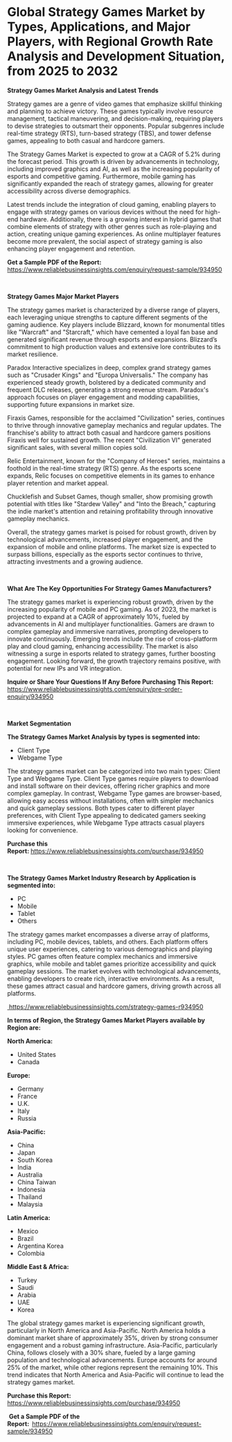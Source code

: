<p><h1>Global Strategy Games Market by Types, Applications, and Major Players, with Regional Growth Rate Analysis and Development Situation, from 2025 to 2032</h1></p><p><strong>Strategy Games Market Analysis and Latest Trends</strong></p>
<p><p>Strategy games are a genre of video games that emphasize skillful thinking and planning to achieve victory. These games typically involve resource management, tactical maneuvering, and decision-making, requiring players to devise strategies to outsmart their opponents. Popular subgenres include real-time strategy (RTS), turn-based strategy (TBS), and tower defense games, appealing to both casual and hardcore gamers.</p><p>The Strategy Games Market is expected to grow at a CAGR of 5.2% during the forecast period. This growth is driven by advancements in technology, including improved graphics and AI, as well as the increasing popularity of esports and competitive gaming. Furthermore, mobile gaming has significantly expanded the reach of strategy games, allowing for greater accessibility across diverse demographics. </p><p>Latest trends include the integration of cloud gaming, enabling players to engage with strategy games on various devices without the need for high-end hardware. Additionally, there is a growing interest in hybrid games that combine elements of strategy with other genres such as role-playing and action, creating unique gaming experiences. As online multiplayer features become more prevalent, the social aspect of strategy gaming is also enhancing player engagement and retention.</p></p>
<p><strong>Get a Sample PDF of the Report:&nbsp;</strong> <a href="https://www.reliablebusinessinsights.com/enquiry/request-sample/934950?utm_campaign=2949&utm_medium=2&utm_source=Github&utm_content=ia&utm_term=18042025&utm_id=strategy-games">https://www.reliablebusinessinsights.com/enquiry/request-sample/934950</a></p>
<p>&nbsp;</p>
<p><strong>Strategy Games Major Market Players</strong></p>
<p><p>The strategy games market is characterized by a diverse range of players, each leveraging unique strengths to capture different segments of the gaming audience. Key players include Blizzard, known for monumental titles like "Warcraft" and "Starcraft," which have cemented a loyal fan base and generated significant revenue through esports and expansions. Blizzard’s commitment to high production values and extensive lore contributes to its market resilience.</p><p>Paradox Interactive specializes in deep, complex grand strategy games such as "Crusader Kings" and "Europa Universalis." The company has experienced steady growth, bolstered by a dedicated community and frequent DLC releases, generating a strong revenue stream. Paradox's approach focuses on player engagement and modding capabilities, supporting future expansions in market size.</p><p>Firaxis Games, responsible for the acclaimed "Civilization" series, continues to thrive through innovative gameplay mechanics and regular updates. The franchise's ability to attract both casual and hardcore gamers positions Firaxis well for sustained growth. The recent "Civilization VI" generated significant sales, with several million copies sold.</p><p>Relic Entertainment, known for the "Company of Heroes" series, maintains a foothold in the real-time strategy (RTS) genre. As the esports scene expands, Relic focuses on competitive elements in its games to enhance player retention and market appeal.</p><p>Chucklefish and Subset Games, though smaller, show promising growth potential with titles like "Stardew Valley" and "Into the Breach," capturing the indie market's attention and retaining profitability through innovative gameplay mechanics.</p><p>Overall, the strategy games market is poised for robust growth, driven by technological advancements, increased player engagement, and the expansion of mobile and online platforms. The market size is expected to surpass billions, especially as the esports sector continues to thrive, attracting investments and a growing audience.</p></p>
<p>&nbsp;</p>
<p><strong>What Are The Key Opportunities For Strategy Games Manufacturers?</strong></p>
<p><p>The strategy games market is experiencing robust growth, driven by the increasing popularity of mobile and PC gaming. As of 2023, the market is projected to expand at a CAGR of approximately 10%, fueled by advancements in AI and multiplayer functionalities. Gamers are drawn to complex gameplay and immersive narratives, prompting developers to innovate continuously. Emerging trends include the rise of cross-platform play and cloud gaming, enhancing accessibility. The market is also witnessing a surge in esports related to strategy games, further boosting engagement. Looking forward, the growth trajectory remains positive, with potential for new IPs and VR integration.</p></p>
<p><strong>Inquire or Share Your Questions If Any Before Purchasing This Report:</strong> <a href="https://www.reliablebusinessinsights.com/enquiry/pre-order-enquiry/934950?utm_campaign=2949&utm_medium=2&utm_source=Github&utm_content=ia&utm_term=18042025&utm_id=strategy-games">https://www.reliablebusinessinsights.com/enquiry/pre-order-enquiry/934950</a></p>
<p>&nbsp;</p>
<p><strong>Market Segmentation</strong></p>
<p><strong>The Strategy Games Market Analysis by types is segmented into:</strong></p>
<p><ul><li>Client Type</li><li>Webgame Type</li></ul></p>
<p><p>The strategy games market can be categorized into two main types: Client Type and Webgame Type. Client Type games require players to download and install software on their devices, offering richer graphics and more complex gameplay. In contrast, Webgame Type games are browser-based, allowing easy access without installations, often with simpler mechanics and quick gameplay sessions. Both types cater to different player preferences, with Client Type appealing to dedicated gamers seeking immersive experiences, while Webgame Type attracts casual players looking for convenience.</p></p>
<p><strong>Purchase this Report:&nbsp;</strong><a href="https://www.reliablebusinessinsights.com/purchase/934950?utm_campaign=2949&utm_medium=2&utm_source=Github&utm_content=ia&utm_term=18042025&utm_id=strategy-games">https://www.reliablebusinessinsights.com/purchase/934950</a></p>
<p>&nbsp;</p>
<p><strong>The Strategy Games Market Industry Research by Application is segmented into:</strong></p>
<p><ul><li>PC</li><li>Mobile</li><li>Tablet</li><li>Others</li></ul></p>
<p><p>The strategy games market encompasses a diverse array of platforms, including PC, mobile devices, tablets, and others. Each platform offers unique user experiences, catering to various demographics and playing styles. PC games often feature complex mechanics and immersive graphics, while mobile and tablet games prioritize accessibility and quick gameplay sessions. The market evolves with technological advancements, enabling developers to create rich, interactive environments. As a result, these games attract casual and hardcore gamers, driving growth across all platforms.</p></p>
<p><a href="https://www.reliablebusinessinsights.com/strategy-games-r934950?utm_campaign=2949&utm_medium=2&utm_source=Github&utm_content=ia&utm_term=18042025&utm_id=strategy-games">&nbsp;https://www.reliablebusinessinsights.com/strategy-games-r934950</a></p>
<p><strong>In terms of Region, the Strategy Games Market Players available by Region are:</strong></p>
<p>
    <p> <strong> North America: </strong>
        <ul>
            <li>United States</li>
            <li>Canada</li>
        </ul>
        </p> 
    <p> <strong> Europe: </strong>
        <ul>
            <li>Germany</li>
            <li>France</li>
            <li>U.K.</li>
            <li>Italy</li>
            <li>Russia</li>
        </ul>
        </p> 
    <p> <strong> Asia-Pacific: </strong>
        <ul>
            <li>China</li>
            <li>Japan</li>
            <li>South Korea</li>
            <li>India</li>
            <li>Australia</li>
            <li>China Taiwan</li>
            <li>Indonesia</li>
            <li>Thailand</li>
            <li>Malaysia</li>
        </ul>
        </p> 
    <p> <strong> Latin America: </strong>
        <ul>
            <li>Mexico</li>
            <li>Brazil</li>
            <li>Argentina Korea</li>
            <li>Colombia</li>
        </ul>
        </p> 
    <p> <strong> Middle East & Africa: </strong>
        <ul>
            <li>Turkey</li>
            <li>Saudi</li>
            <li>Arabia</li>
            <li>UAE</li>
            <li>Korea</li>
        </ul>
    </p>
    </p>
<p><p>The global strategy games market is experiencing significant growth, particularly in North America and Asia-Pacific. North America holds a dominant market share of approximately 35%, driven by strong consumer engagement and a robust gaming infrastructure. Asia-Pacific, particularly China, follows closely with a 30% share, fueled by a large gaming population and technological advancements. Europe accounts for around 25% of the market, while other regions represent the remaining 10%. This trend indicates that North America and Asia-Pacific will continue to lead the strategy games market.</p></p>
<p><strong>Purchase this Report: </strong><a href="https://www.reliablebusinessinsights.com/purchase/934950?utm_campaign=2949&utm_medium=2&utm_source=Github&utm_content=ia&utm_term=18042025&utm_id=strategy-games">https://www.reliablebusinessinsights.com/purchase/934950</a></p>
<p>&nbsp;<strong>Get a Sample PDF of the Report:&nbsp;&nbsp;</strong><a href="https://www.reliablebusinessinsights.com/enquiry/request-sample/934950?utm_campaign=2949&utm_medium=2&utm_source=Github&utm_content=ia&utm_term=18042025&utm_id=strategy-games">https://www.reliablebusinessinsights.com/enquiry/request-sample/934950</a></p>
<p><strong></strong></p>
<p><p></p><p></p><p></p></p>